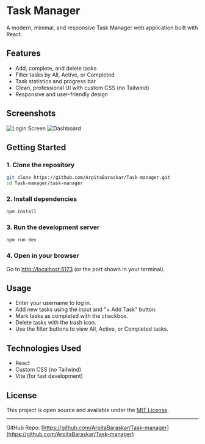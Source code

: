 # Task Manager

A modern, minimal, and responsive Task Manager web application built with React.

## Features
- Add, complete, and delete tasks
- Filter tasks by All, Active, or Completed
- Task statistics and progress bar
- Clean, professional UI with custom CSS (no Tailwind)
- Responsive and user-friendly design

## Screenshots
![Login Screen](./screenshots/login.png)
![Dashboard](./screenshots/dashboard.png)

## Getting Started

### 1. Clone the repository
```sh
git clone https://github.com/ArpitaBaraskar/Task-manager.git
cd Task-manager/task-manager
```

### 2. Install dependencies
```sh
npm install
```

### 3. Run the development server
```sh
npm run dev
```

### 4. Open in your browser
Go to [http://localhost:5173](http://localhost:5173) (or the port shown in your terminal).

## Usage
- Enter your username to log in.
- Add new tasks using the input and "+ Add Task" button.
- Mark tasks as completed with the checkbox.
- Delete tasks with the trash icon.
- Use the filter buttons to view All, Active, or Completed tasks.

## Technologies Used
- React
- Custom CSS (no Tailwind)
- Vite (for fast development)

## License
This project is open source and available under the [MIT License](LICENSE).

---

GitHub Repo: [https://github.com/ArpitaBaraskar/Task-manager](https://github.com/ArpitaBaraskar/Task-manager)
